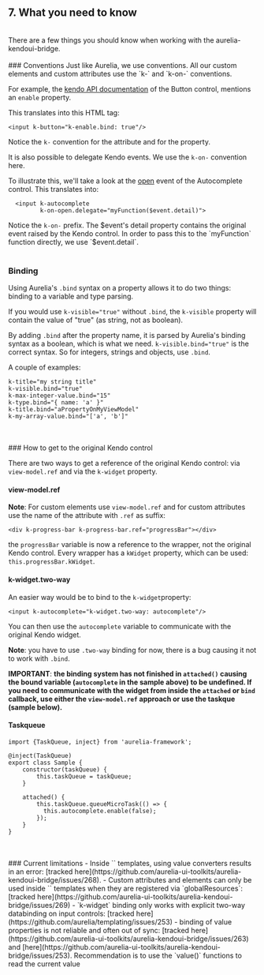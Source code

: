 
<br>

## 7. What you need to know
<br>
There are a few things you should know when working with the aurelia-kendoui-bridge.
<br>
<br>
### Conventions
Just like Aurelia, we use conventions. All our custom elements and custom attributes use the `k-` and `k-on-` conventions.

For example, the [kendo API documentation](http://docs.telerik.com/kendo-ui/api/javascript/ui/button#configuration-enable) of the Button control, mentions an `enable` property.

This translates into this HTML tag:

`<input k-button="k-enable.bind: true"/>`

Notice the `k-` convention for the attribute and for the property.

It is also possible to delegate Kendo events. We use the `k-on-` convention here.

To illustrate this, we'll take a look at the [open](http://docs.telerik.com/kendo-ui/api/javascript/ui/autocomplete#events-open) event of the Autocomplete control. This translates into:


	  <input k-autocomplete
	         k-on-open.delegate="myFunction($event.detail)">

Notice the `k-on-` prefix. The $event's detail property contains the original event raised by the Kendo control. In order to pass this to the `myFunction` function directly, we use `$event.detail`.
<br>
<br>
### Binding
Using Aurelia's `.bind` syntax on a property allows it to do two things: binding to a variable and type parsing.

If you would use `k-visible="true"` without `.bind`, the `k-visible` property will contain the value of "true" (as string, not as boolean).

By adding `.bind` after the property name, it is parsed by Aurelia's binding syntax as a boolean, which is what we need. `k-visible.bind="true"` is the correct syntax. So for integers, strings and objects, use `.bind`.

A couple of examples:

	k-title="my string title"
	k-visible.bind="true"
	k-max-integer-value.bind="15"
	k-type.bind="{ name: 'a' }"
	k-title.bind="aPropertyOnMyViewModel"
	k-my-array-value.bind="['a', 'b']"
<br>
<br>
### How to get to the original Kendo control

There are two ways to get a reference of the original Kendo control: via `view-model.ref` and via the `k-widget` property.


#### view-model.ref
**Note**: For custom elements use `view-model.ref` and for custom attributes use the name of the attribute with `.ref` as suffix:

	<div k-progress-bar k-progress-bar.ref="progressBar"></div>

the `progressBar` variable is now a reference to the wrapper, not the original Kendo control. Every wrapper has a `kWidget` property, which can be used: `this.progressBar.kWidget`.

#### k-widget.two-way
An easier way would be to bind to the `k-widget`property:

	<input k-autocomplete="k-widget.two-way: autocomplete"/>
You can then use the `autocomplete` variable to communicate with the original Kendo widget.

**Note**: you have to use `.two-way` binding for now, there is a bug causing it not to work with `.bind`.  

**IMPORTANT**: **the binding system has not finished in `attached()` causing the bound variable (`autocomplete` in the sample above) to be undefined. If you need to communicate with the widget from inside the `attached` or `bind` callback, use either the `view-model.ref` approach or use the taskque (sample below).**

#### Taskqueue

	import {TaskQueue, inject} from 'aurelia-framework';

	@inject(TaskQueue)
	export class Sample {
		constructor(taskQueue) {
			this.taskQueue = taskQueue;
		}
		
		attached() {
			this.taskQueue.queueMicroTask(() => {
			  this.autocomplete.enable(false);
			});
		}
	}


<br>
<br>
### Current limitations
- Inside `<k-col>` templates, using value converters results in an error: [tracked here](https://github.com/aurelia-ui-toolkits/aurelia-kendoui-bridge/issues/268).
- Custom attributes and elements can only be used inside `<k-col>` templates when they are registered via `globalResources`: [tracked here](https://github.com/aurelia-ui-toolkits/aurelia-kendoui-bridge/issues/269)
- `k-widget` binding only works with explicit two-way databinding on input controls: [tracked here](https://github.com/aurelia/templating/issues/253)
- binding of value properties is not reliable and often out of sync: [tracked here](https://github.com/aurelia-ui-toolkits/aurelia-kendoui-bridge/issues/263) and [here](https://github.com/aurelia-ui-toolkits/aurelia-kendoui-bridge/issues/253). Recommendation is to use the `value()` functions to read the current value
